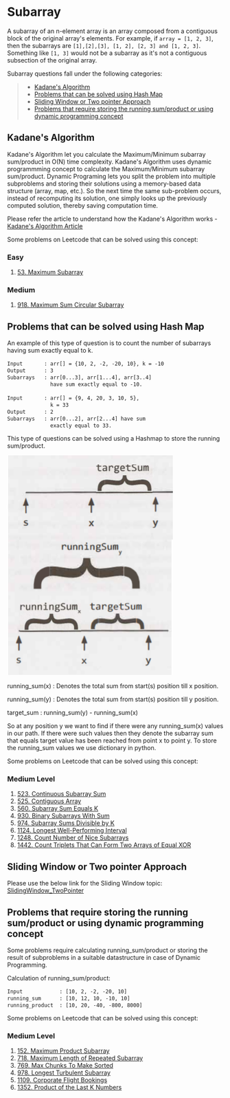 # Subarray

A subarray of an n-element array is an array composed from a contiguous block of the original array's elements. For example, if ```array = [1, 2, 3]```, then the subarrays are ```[1],[2],[3], [1, 2], [2, 3] and [1, 2, 3]```. Something like ```[1, 3]``` would not be a subarray as it's not a contiguous subsection of the original array.


Subarray questions fall under the following categories:

>+ [Kadane's Algorithm](#kadane's-algorithm)
>+ [Problems that can be solved using Hash Map](#problems-that-can-be-solved-using-hash-map)
>+ [Sliding Window or Two pointer Approach](#sliding-window-or-two-pointer-approach)
>+ [Problems that require storing the running sum/product or using dynamic programming concept](#problems-that-require-storing-the-running-sum/product-or-using-dynamic-programming-concept)

## Kadane's Algorithm

Kadane's Algorithm let you calculate the Maximum/Minimum subarray sum/product in O(N) time complexity. Kadane's Algorithm uses dynamic programmming concept to calculate the Maximum/Minimum subarray sum/product. Dynamic Programing lets you split the problem into multiple subproblems and storing their solutions using a memory-based data structure (array, map, etc.). So the next time the same sub-problem occurs, instead of recomputing its solution, one simply looks up the previously computed solution, thereby saving computation time.

Please refer the article to understand how the Kadane's Algorithm works - [Kadane's Algorithm Article](https://medium.com/@rsinghal757/kadanes-algorithm-dynamic-programming-how-and-why-does-it-work-3fd8849ed73d)

Some problems on Leetcode that can be solved using this concept:

### Easy

1. [53. Maximum Subarray
](https://leetcode.com/problems/maximum-subarray/)

### Medium

1. [918. Maximum Sum Circular Subarray](https://leetcode.com/problems/maximum-sum-circular-subarray/)

## Problems that can be solved using Hash Map

An example of this type of question is to count the number of subarrays having sum exactly equal to k.

```
Input       : arr[] = {10, 2, -2, -20, 10}, k = -10
Output      : 3
Subarrays   : arr[0...3], arr[1...4], arr[3..4]
              have sum exactly equal to -10.

Input       : arr[] = {9, 4, 20, 3, 10, 5},
              k = 33
Output      : 2
Subarrays   : arr[0...2], arr[2...4] have sum
              exactly equal to 33.
```

This type of questions can be solved using a Hashmap to store the running sum/product.

![Hashmap_explanation](./Subarray/Hashmap_explanation.PNG)

running_sum(x)   : Denotes the total sum from start(s)                position till x position.

running_sum(y)   : Denotes the total sum from start(s)                position till y position.

target_sum       : running_sum(y) - running_sum(x)

So at any position y we want to find if there were any running_sum(x) values in our path. If there were such values then they denote the subarray sum that equals target value has been reached from point x to point y. To store the running_sum values we use dictionary in python.

Some problems on Leetcode that can be solved using this concept:

### Medium Level

1. [523. Continuous Subarray Sum](https://leetcode.com/problems/continuous-subarray-sum/)
2. [525. Contiguous Array](https://leetcode.com/problems/contiguous-array/)
3. [560. Subarray Sum Equals K](https://leetcode.com/problems/subarray-sum-equals-k/)
4. [930. Binary Subarrays With Sum](https://leetcode.com/problems/binary-subarrays-with-sum/)
5. [974. Subarray Sums Divisible by K](https://leetcode.com/problems/subarray-sums-divisible-by-k/)
6. [1124. Longest Well-Performing Interval](https://leetcode.com/problems/longest-well-performing-interval/)
7. [1248. Count Number of Nice Subarrays](https://leetcode.com/problems/count-number-of-nice-subarrays/)
8. [1442. Count Triplets That Can Form Two Arrays of Equal XOR](https://leetcode.com/problems/count-triplets-that-can-form-two-arrays-of-equal-xor/)


## Sliding Window or Two pointer Approach

Please use the below link for the Sliding Window topic:
[SlidingWindow_TwoPointer](./SlidingWindow_TwoPointer.md)

## Problems that require storing the running sum/product or using dynamic programming concept

Some problems require calculating running_sum/product or storing the result of subproblems in a suitable datastructure in case of Dynamic Programming.

Calculation of running_sum/product:
```
Input            : [10, 2, -2, -20, 10]
running_sum      : [10, 12, 10, -10, 10]
running_product  : [10, 20, -40, -800, 8000]
```

Some problems on Leetcode that can be solved using this concept:

### Medium Level

1. [152. Maximum Product Subarray](https://leetcode.com/problems/maximum-product-subarray/)
2. [718. Maximum Length of Repeated Subarray](https://leetcode.com/problems/maximum-length-of-repeated-subarray/)
3. [769. Max Chunks To Make Sorted](https://leetcode.com/problems/max-chunks-to-make-sorted/)
4. [978. Longest Turbulent Subarray](https://leetcode.com/problems/longest-turbulent-subarray/)
5. [1109. Corporate Flight Bookings](https://leetcode.com/problems/corporate-flight-bookings/)
6. [1352. Product of the Last K Numbers](https://leetcode.com/problems/product-of-the-last-k-numbers/)


